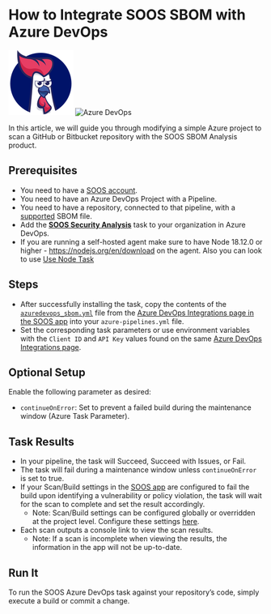 # How to Integrate SOOS SBOM with Azure DevOps

<div>
<img src="../assets/img/SOOS-Icon.png" alt="SOOS" width="128" height="128">
<img src="../assets/img/azure.png" alt="Azure DevOps" width="128" height="128">
</div>

In this article, we will guide you through modifying a simple Azure project to scan a GitHub or Bitbucket repository with the SOOS SBOM Analysis product.

## Prerequisites
- You need to have a [SOOS account](https://app.soos.io/register).
- You need to have an Azure DevOps Project with a Pipeline.
- You need to have a repository, connected to that pipeline, with a [supported](https://kb.soos.io/help/sbom-upload) SBOM file.
- Add the [**SOOS Security Analysis**](https://marketplace.visualstudio.com/items?itemName=SOOS.SOOS-Security-Analysis) task to your organization in Azure DevOps.
- If you are running a self-hosted agent make sure to have Node 18.12.0 or higher - https://nodejs.org/en/download on the agent. Also you can look to use [Use Node Task](https://learn.microsoft.com/en-us/azure/devops/pipelines/tasks/reference/use-node-v1?view=azure-pipelines)

## Steps
- After successfully installing the task, copy the contents of the [`azuredevops_sbom.yml`](https://gist.github.com/soostech/983b3756ea3f6e3631d89c97604bd969) file from the [Azure DevOps Integrations page in the SOOS app](https://app.soos.io/integrate/SBOM?id=azure-devops) into your `azure-pipelines.yml` file.
- Set the corresponding task parameters or use environment variables with the `Client ID` and `API Key` values found on the same [Azure DevOps Integrations page](https://app.soos.io/integrate/SBOM?id=azure-devops).

## Optional Setup
Enable the following parameter as desired:
- `continueOnError`: Set to prevent a failed build during the maintenance window (Azure Task Parameter).

## Task Results
- In your pipeline, the task will Succeed, Succeed with Issues, or Fail.
- The task will fail during a maintenance window unless `continueOnError` is set to true.
- If your Scan/Build settings in the [SOOS app](https://app.soos.io/settings/global) are configured to fail the build upon identifying a vulnerability or policy violation, the task will wait for the scan to complete and set the result accordingly.
  - Note: Scan/Build settings can be configured globally or overridden at the project level. Configure these settings [here](https://app.soos.io/settings/global).
- Each scan outputs a console link to view the scan results.
  - Note: If a scan is incomplete when viewing the results, the information in the app will not be up-to-date.

## Run It
To run the SOOS Azure DevOps task against your repository’s code, simply execute a build or commit a change.